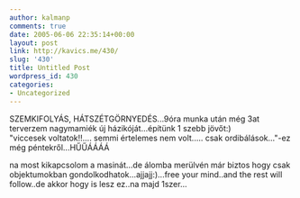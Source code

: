 ```yaml
---
author: kalmanp
comments: true
date: 2005-06-06 22:35:14+00:00
layout: post
link: http://kavics.me/430/
slug: '430'
title: Untitled Post
wordpress_id: 430
categories:
- Uncategorized
---
```


SZEMKIFOLYÁS, HÁTSZÉTGÖRNYEDÉS...9óra munka után még 3at terverzem nagymamiék új házikóját...építünk 1 szebb jövőt:)  
"viccesek voltatok!!.... semmi értelemes nem volt..... csak ordibálások..."-ez még péntekről...HŰŰÁÁÁÁ




na most kikapcsolom a masinát...de álomba merülvén már biztos hogy csak objektumokban gondolkodhatok...ajjajj:)...free your mind..and the rest will follow..de akkor hogy is lesz ez..na majd 1szer...  

